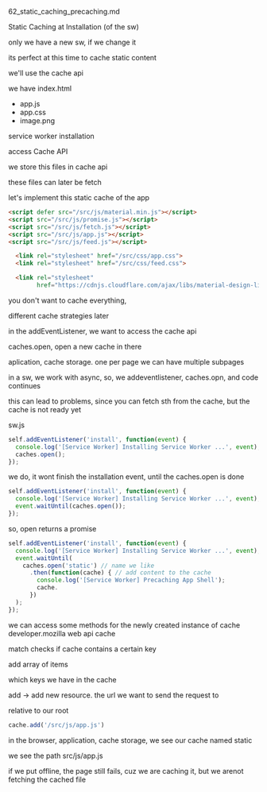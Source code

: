62_static_caching_precaching.md

Static Caching at Installation (of the sw)

only we have a new sw, if we change it

its perfect at this time to cache static content

we'll use the cache api

we have index.html

- app.js
- app.css
- image.png

service worker installation

access Cache API

we store this files in cache api

these files can later be fetch

let's implement this static cache of the app

```html
<script defer src="/src/js/material.min.js"></script>
<script src="/src/js/promise.js"></script>
<script src="/src/js/fetch.js"></script>
<script src="/src/js/app.js"></script>
<script src="/src/js/feed.js"></script>
```

```html
  <link rel="stylesheet" href="/src/css/app.css">
  <link rel="stylesheet" href="/src/css/feed.css">
```

```html
  <link rel="stylesheet"
        href="https://cdnjs.cloudflare.com/ajax/libs/material-design-lite/1.3.0/material.indigo-pink.min.css">
```


you don't want to cache everything,

different cache strategies later

in the addEventListener, we want to access the cache api

caches.open, open a new cache in there

aplication, cache storage. one per page
we can have multiple subpages

in a sw, we work with async, so, we addeventlistener, caches.opn, and code continues

this can lead to problems, since you can fetch sth from the cache, but the cache is not ready yet

sw.js

```js
self.addEventListener('install', function(event) {
  console.log('[Service Worker] Installing Service Worker ...', event);
  caches.open();
});
```

we do, it wont finish the installation event, until the caches.open is done


```js
self.addEventListener('install', function(event) {
  console.log('[Service Worker] Installing Service Worker ...', event);
  event.waitUntil(caches.open());
});
```


so, open returns a promise

```js
self.addEventListener('install', function(event) {
  console.log('[Service Worker] Installing Service Worker ...', event);
  event.waitUntil(
    caches.open('static') // name we like
      .then(function(cache) { // add content to the cache
        console.log('[Service Worker] Precaching App Shell');
        cache.
      })
  );
});
```

we can access some methods for the newly created instance of cache
developer.mozilla web api cache


match checks if cache contains a certain key


add array of items

which keys we have in the cache



add -> add new resource. the url we want to send the request to

relative to our root

```js
cache.add('/src/js/app.js')
```



in the browser, application, cache storage, we see our cache named static

we see the path src/js/app.js

if we put offline, the page still fails, cuz we are caching it, but we arenot fetching the cached file
























































